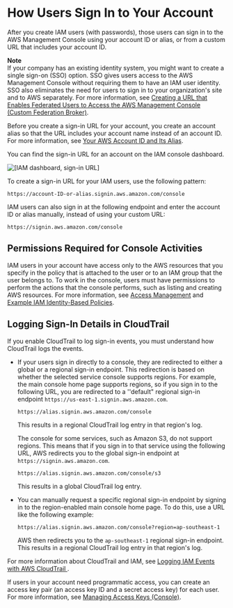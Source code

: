# How Users Sign In to Your Account<a name="getting-started_how-users-sign-in"></a>

After you create IAM users \(with passwords\), those users can sign in to the AWS Management Console using your account ID or alias, or from a custom URL that includes your account ID\. 

**Note**  
If your company has an existing identity system, you might want to create a single sign\-on \(SSO\) option\. SSO gives users access to the AWS Management Console without requiring them to have an IAM user identity\. SSO also eliminates the need for users to sign in to your organization's site and to AWS separately\. For more information, see [Creating a URL that Enables Federated Users to Access the AWS Management Console \(Custom Federation Broker\)](id_roles_providers_enable-console-custom-url.md)\. 

Before you create a sign\-in URL for your account, you create an account alias so that the URL includes your account name instead of an account ID\. For more information, see [Your AWS Account ID and Its Alias](console_account-alias.md)\. 

You can find the sign\-in URL for an account on the IAM console dashboard\.

![\[IAM dashboard, sign-in URL\]](http://docs.aws.amazon.com/IAM/latest/UserGuide/images/AccountAlias.console.png)

To create a sign\-in URL for your IAM users, use the following pattern:

```
https://account-ID-or-alias.signin.aws.amazon.com/console
```

IAM users can also sign in at the following endpoint and enter the account ID or alias manually, instead of using your custom URL:

```
https://signin.aws.amazon.com/console
```

## Permissions Required for Console Activities<a name="console_signin-permissions-required"></a>

IAM users in your account have access only to the AWS resources that you specify in the policy that is attached to the user or to an IAM group that the user belongs to\. To work in the console, users must have permissions to perform the actions that the console performs, such as listing and creating AWS resources\. For more information, see [Access Management](access.md) and [Example IAM Identity\-Based Policies](access_policies_examples.md)\.

## Logging Sign\-In Details in CloudTrail<a name="console_signin-cloudtrail"></a>

If you enable CloudTrail to log sign\-in events, you must understand how CloudTrail logs the events\.
+ If your users sign in directly to a console, they are redirected to either a global or a regional sign\-in endpoint\. This redirection is based on whether the selected service console supports regions\. For example, the main console home page supports regions, so if you sign in to the following URL, you are redirected to a ''default" regional sign\-in endpoint `https://us-east-1.signin.aws.amazon.com`\.

  ```
  https://alias.signin.aws.amazon.com/console
  ```

  This results in a regional CloudTrail log entry in that region's log\.

  The console for some services, such as Amazon S3, do not support regions\. This means that if you sign in to that service using the following URL, AWS redirects you to the global sign\-in endpoint at `https://signin.aws.amazon.com`\.

  ```
  https://alias.signin.aws.amazon.com/console/s3
  ```

  This results in a global CloudTrail log entry\.
+ You can manually request a specific regional sign\-in endpoint by signing in to the region\-enabled main console home page\. To do this, use a URL like the following example:

  ```
  https://alias.signin.aws.amazon.com/console?region=ap-southeast-1
  ```

  AWS then redirects you to the `ap-southeast-1` regional sign\-in endpoint\. This results in a regional CloudTrail log entry in that region's log\.

For more information about CloudTrail and IAM, see [Logging IAM Events with AWS CloudTrail ](https://docs.aws.amazon.com/IAM/latest/UserGuide/cloudtrail-integration.html)\.

If users in your account need programmatic access, you can create an access key pair \(an access key ID and a secret access key\) for each user\. For more information, see [Managing Access Keys \(Console\)](id_credentials_access-keys.md#Using_CreateAccessKey)\.